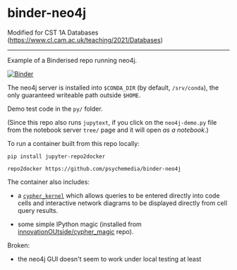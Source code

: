 # binder-neo4j

Modified for CST 1A Databases (https://www.cl.cam.ac.uk/teaching/2021/Databases)

---

Example of a Binderised repo running neo4j.

[![Binder](https://mybinder.org/badge_logo.svg)](https://mybinder.org/v2/gh/psychemedia/binder-neo4j/master)

The neo4j server is installed into `$CONDA_DIR` (by default, `/srv/conda`), the only guaranteed writeable path outside `$HOME`.

Demo test code in the `py/` folder.

(Since this repo also runs `jupytext`, if you  click on the `neo4j-demo.py` file from the notebook server `tree/` page and it will open *as a notebook*.)


To run a container built from this repo locally:

```
pip install jupyter-repo2docker

repo2docker https://github.com/psychemedia/binder-neo4j

```

The container also includes:

- a [`cypher_kernel`](https://github.com/HelgeCPH/cypher_kernel) which allows queries to be entered directly into code cells and interactive network diagrams to be displayed directly from cell query results.

- some simple IPython magic (installed from [innovationOUtside/cypher_magic](https://github.com/innovationOUtside/cypher_magic) repo).

Broken:

- the neo4j GUI doesn't seem to work under local testing at least
